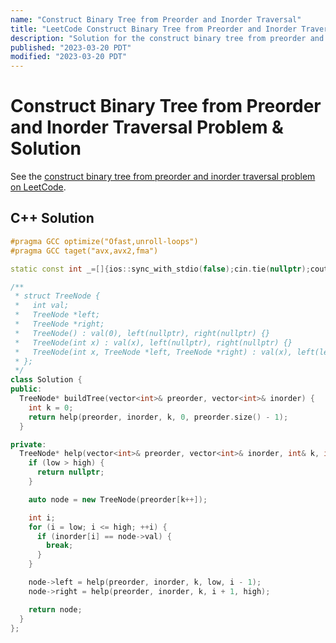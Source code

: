 ```yaml
---
name: "Construct Binary Tree from Preorder and Inorder Traversal"
title: "LeetCode Construct Binary Tree from Preorder and Inorder Traversal Solution"
description: "Solution for the construct binary tree from preorder and inorder traversal problem from LeetCode."
published: "2023-03-20 PDT"
modified: "2023-03-20 PDT"
---
```


# Construct Binary Tree from Preorder and Inorder Traversal Problem & Solution

See the [construct binary tree from preorder and inorder traversal problem on LeetCode](https://leetcode.com/problems/construct-binary-tree-from-preorder-and-inorder-traversal).

## C++ Solution

```cpp
#pragma GCC optimize("Ofast,unroll-loops")
#pragma GCC taget("avx,avx2,fma")

static const int _=[]{ios::sync_with_stdio(false);cin.tie(nullptr);cout.tie(nullptr);return 0;}();

/**
 * struct TreeNode {
 *   int val;
 *   TreeNode *left;
 *   TreeNode *right;
 *   TreeNode() : val(0), left(nullptr), right(nullptr) {}
 *   TreeNode(int x) : val(x), left(nullptr), right(nullptr) {}
 *   TreeNode(int x, TreeNode *left, TreeNode *right) : val(x), left(left), right(right) {}
 * };
 */
class Solution {
public:
  TreeNode* buildTree(vector<int>& preorder, vector<int>& inorder) {
    int k = 0;
    return help(preorder, inorder, k, 0, preorder.size() - 1);
  }

private:
  TreeNode* help(vector<int>& preorder, vector<int>& inorder, int& k, int low, int high) {
    if (low > high) {
      return nullptr;
    }

    auto node = new TreeNode(preorder[k++]);

    int i;
    for (i = low; i <= high; ++i) {
      if (inorder[i] == node->val) {
        break;
      }
    }

    node->left = help(preorder, inorder, k, low, i - 1);
    node->right = help(preorder, inorder, k, i + 1, high);

    return node;
  }
};
```
